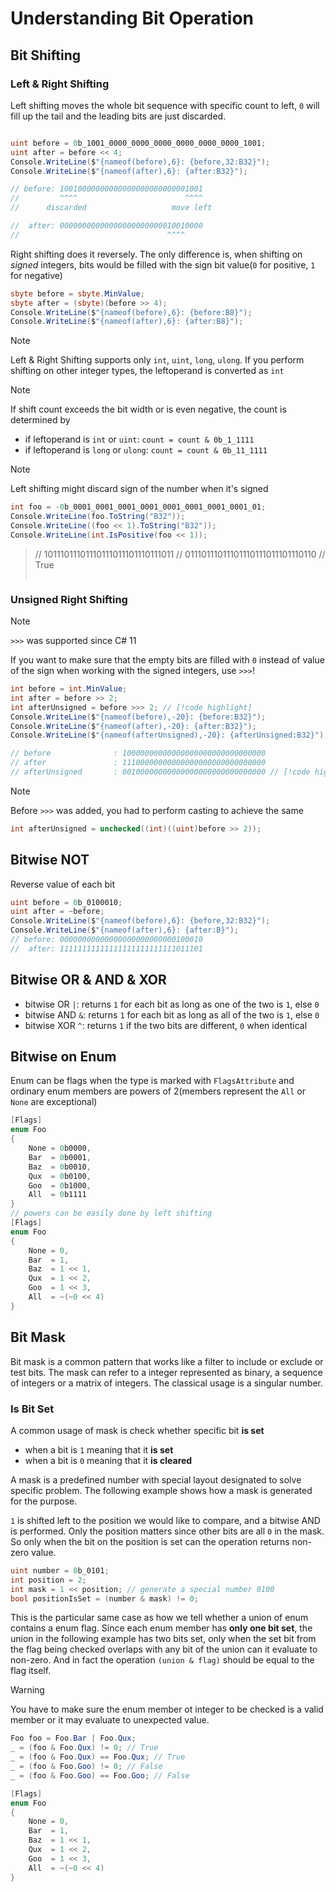 # Understanding Bit Operation

## Bit Shifting

### Left & Right Shifting

Left shifting moves the whole bit sequence with specific count to left, `0` will fill up the tail and the leading bits are just discarded.

```cs

uint before = 0b_1001_0000_0000_0000_0000_0000_0000_1001;
uint after = before << 4;
Console.WriteLine($"{nameof(before),6}: {before,32:B32}");
Console.WriteLine($"{nameof(after),6}: {after:B32}");

// before: 10010000000000000000000000001001
//         ^^^^                        ^^^^
//      discarded                   move left

//  after: 00000000000000000000000010010000
//                                 ^^^^
```

Right shifting does it reversely. 
The only difference is, when shifting on *signed* integers, bits would be filled with the sign bit value(`0` for positive, `1` for negative)

```cs
sbyte before = sbyte.MinValue;
sbyte after = (sbyte)(before >> 4);
Console.WriteLine($"{nameof(before),6}: {before:B8}");
Console.WriteLine($"{nameof(after),6}: {after:B8}");

```

> [!NOTE]
> Left & Right Shifting supports only `int`, `uint`, `long`, `ulong`. If you perform shifting on other integer types, the leftoperand is converted as `int`

> [!NOTE]
> If shift count exceeds the bit width or is even negative, the count is determined by
> - if leftoperand is `int` or `uint`: `count = count & 0b_1_1111`
> - if leftoperand is `long` or `ulong`: `count = count & 0b_11_1111`

> [!NOTE]
> Left shifting might discard sign of the number when it's signed
>```cs
>int foo = -0b_0001_0001_0001_0001_0001_0001_0001_0001_01;
>Console.WriteLine(foo.ToString("B32"));
>Console.WriteLine((foo << 1).ToString("B32"));
>Console.WriteLine(int.IsPositive(foo << 1)); 

>// 10111011101110111011101110111011
>// 01110111011101110111011101110110
>// True
>```

### Unsigned Right Shifting

> [!NOTE]
> `>>>` was supported since C# 11

If you want to make sure that the empty bits are filled with `0` instead of value of the sign when working with the signed integers, use `>>>`!

```cs
int before = int.MinValue;
int after = before >> 2;
int afterUnsigned = before >>> 2; // [!code highlight] 
Console.WriteLine($"{nameof(before),-20}: {before:B32}");
Console.WriteLine($"{nameof(after),-20}: {after:B32}");
Console.WriteLine($"{nameof(afterUnsigned),-20}: {afterUnsigned:B32}");

// before              : 10000000000000000000000000000000
// after               : 11100000000000000000000000000000
// afterUnsigned       : 00100000000000000000000000000000 // [!code highlight] 
```

> [!NOTE]
> Before `>>>` was added, you had to perform casting to achieve the same
>```cs
>int afterUnsigned = unchecked((int)((uint)before >> 2));
>```

## Bitwise NOT

Reverse value of each bit

```cs
uint before = 0b_0100010;
uint after = ~before;
Console.WriteLine($"{nameof(before),6}: {before,32:B32}");
Console.WriteLine($"{nameof(after),6}: {after:B}");
// before: 00000000000000000000000000100010
//  after: 11111111111111111111111111011101
```

## Bitwise OR & AND & XOR

- bitwise OR `|`: returns `1` for each bit as long as one of the two is `1`, else `0`
- bitwise AND `&`: returns `1` for each bit as long as all of the two is `1`, else `0`
- bitwise XOR `^`: returns `1` if the two bits are different, `0` when identical


## Bitwise on Enum

Enum can be flags when the type is marked with `FlagsAttribute` and ordinary enum members are powers of 2(members represent the `All` or `None` are exceptional)

```cs
[Flags]
enum Foo
{
    None = 0b0000,
    Bar  = 0b0001,
    Baz  = 0b0010,
    Qux  = 0b0100,
    Goo  = 0b1000,
    All  = 0b1111
}
// powers can be easily done by left shifting
[Flags]
enum Foo
{
    None = 0,
    Bar  = 1,
    Baz  = 1 << 1,
    Qux  = 1 << 2,
    Goo  = 1 << 3,
    All  = ~(~0 << 4)
}
```

## Bit Mask

Bit mask is a common pattern that works like a filter to include or exclude or test bits.
The mask can refer to a integer represented as binary, a sequence of integers or a matrix of integers. The classical usage is a singular number.

### Is Bit Set

A common usage of mask is check whether specific bit **is set**

- when a bit is `1` meaning that it **is set**
- when a bit is `0` meaning that it **is cleared**

A mask is a predefined number with special layout designated to solve specific problem.
The following example shows how a mask is generated for the purpose.

`1` is shifted left to the position we would like to compare, and a bitwise AND is performed.
Only the position matters since other bits are all `0` in the mask.
So only when the bit on the position is set can the operation returns non-zero value.

```cs
uint number = 0b_0101;
int position = 2;
int mask = 1 << position; // generate a special number 0100
bool positionIsSet = (number & mask) != 0;
```

This is the particular same case as how we tell whether a union of enum contains a enum flag.
Since each enum member has **only one bit set**, the union in the following example has two bits set, only when the set bit from the flag being checked overlaps with any bit of the union can it evaluate to non-zero.
And in fact the operation `(union & flag)` should be equal to the flag itself.

> [!WARNING]
> You have to make sure the enum member ot integer to be checked is a valid member or it may evaluate to unexpected value.

```cs
Foo foo = Foo.Bar | Foo.Qux;
_ = (foo & Foo.Qux) != 0; // True
_ = (foo & Foo.Qux) == Foo.Qux; // True
_ = (foo & Foo.Goo) != 0; // False
_ = (foo & Foo.Goo) == Foo.Goo; // False

[Flags]
enum Foo
{
    None = 0,
    Bar  = 1,
    Baz  = 1 << 1,
    Qux  = 1 << 2,
    Goo  = 1 << 3,
    All  = ~(~0 << 4)
}
```
